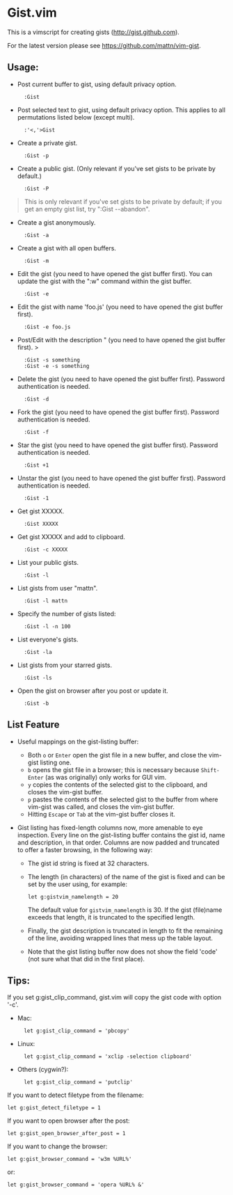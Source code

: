 
# Gist.vim

This is a vimscript for creating gists (http://gist.github.com).

For the latest version please see https://github.com/mattn/vim-gist.

## Usage:

- Post current buffer to gist, using default privacy option.

        :Gist

- Post selected text to gist, using default privacy option.
  This applies to all permutations listed below (except multi).

        :'<,'>Gist

- Create a private gist.

        :Gist -p

- Create a public gist.
  (Only relevant if you've set gists to be private by default.)

        :Gist -P

>  This is only relevant if you've set gists to be private by default;
> if you get an empty gist list, try ":Gist --abandon".

- Create a gist anonymously.

        :Gist -a

- Create a gist with all open buffers.

        :Gist -m

- Edit the gist (you need to have opened the gist buffer first).
  You can update the gist with the ":w" command within the gist buffer.

        :Gist -e

- Edit the gist with name 'foo.js' (you need to have opened the gist buffer
  first).

        :Gist -e foo.js

- Post/Edit with the description " (you need to have opened the gist buffer
  first). >

        :Gist -s something
        :Gist -e -s something

- Delete the gist (you need to have opened the gist buffer first).
  Password authentication is needed.

        :Gist -d

- Fork the gist (you need to have opened the gist buffer first).
  Password authentication is needed.

        :Gist -f

- Star the gist (you need to have opened the gist buffer first).
  Password authentication is needed.

        :Gist +1

- Unstar the gist (you need to have opened the gist buffer first).
  Password authentication is needed.

        :Gist -1

- Get gist XXXXX.

        :Gist XXXXX

- Get gist XXXXX and add to clipboard.

        :Gist -c XXXXX

- List your public gists.

        :Gist -l

- List gists from user "mattn".

        :Gist -l mattn

- Specify the number of gists listed:

        :Gist -l -n 100

- List everyone's gists.

        :Gist -la

- List gists from your starred gists.

        :Gist -ls

- Open the gist on browser after you post or update it.

        :Gist -b

## List Feature

- Useful mappings on the gist-listing buffer:
    - Both `o` or `Enter` open the gist file in a new buffer, and close the
      vim-gist listing one.
    - `b` opens the gist file in a browser; this is necessary because
      `Shift-Enter` (as was originally) only works for GUI vim.
    - `y` copies the contents of the selected gist to the clipboard, and
      closes the vim-gist buffer.
    - `p` pastes the contents of the selected gist to the buffer from where
      vim-gist was called, and closes the vim-gist buffer.
    - Hitting `Escape` or `Tab` at the vim-gist buffer closes it.

- Gist listing has fixed-length columns now, more amenable to eye inspection.
  Every line on the gist-listing buffer contains the gist id, name and
  description, in that order. Columns are now padded and truncated to offer a
  faster browsing, in the following way:
  - The gist id string is fixed at 32 characters.
  - The length (in characters) of the name of the gist is fixed and
    can be set by the user using, for example:

    `let g:gistvim_namelength = 20`

    The default value for `gistvim_namelength` is 30. If the gist (file)name
    exceeds that length, it is truncated to the specified length.
  - Finally, the gist description is truncated in length to fit the remaining
    of the line, avoiding wrapped lines that mess up the table layout.
  - Note that the gist listing buffer now does not show the field 'code'
    (not sure what that did in the first place).

## Tips:

If you set g:gist_clip_command, gist.vim will copy the gist code with option
'-c'.

- Mac:

        let g:gist_clip_command = 'pbcopy'

- Linux:

        let g:gist_clip_command = 'xclip -selection clipboard'

- Others (cygwin?):

        let g:gist_clip_command = 'putclip'

If you want to detect filetype from the filename:

    let g:gist_detect_filetype = 1

If you want to open browser after the post:

    let g:gist_open_browser_after_post = 1

If you want to change the browser:

    let g:gist_browser_command = 'w3m %URL%'

or:

    let g:gist_browser_command = 'opera %URL% &'